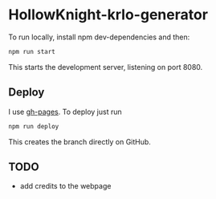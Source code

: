 # HollowKnight-krlo-generator

To run locally, install npm dev-dependencies and then:
```bash
npm run start
```

This starts the development server, listening on port 8080.

## Deploy
I use [gh-pages](https://www.npmjs.com/package/gh-pages). To deploy just run
```bash
npm run deploy
```

This creates the branch directly on GitHub.

## TODO
- add credits to the webpage
